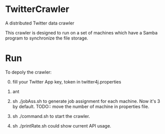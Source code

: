 TwitterCrawler
==============

A distributed Twitter data crawler

This crawler is designed to run on a set of machines which have a Samba program to
synchronize the file storage.

Run
=============
To depoly the crawler:

0. fill your Twitter App key, token in twitter4j.properties

1. ant

2. sh ./jobAss.sh to generate job assignment for each machine.  Now it's 3 by default.
TODO:: move the number of machine in properties file.

3. sh ./command.sh to start the crawler.

4. sh ./printRate.sh could show current API usage.